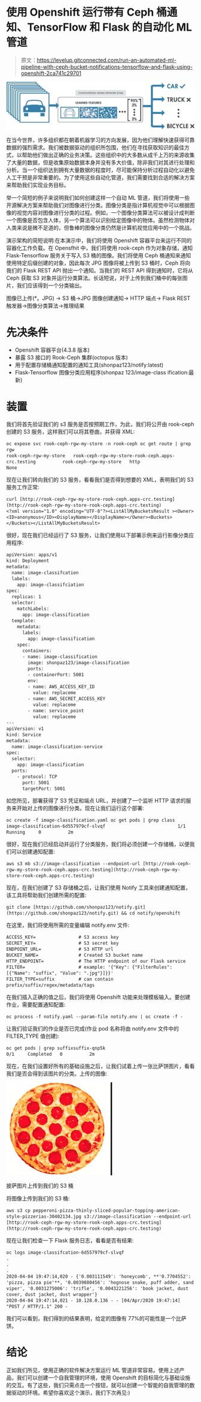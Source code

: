 # 使用 Openshift 运行带有 Ceph 桶通知、TensorFlow 和 Flask 的自动化 ML 管道

> 原文：<https://levelup.gitconnected.com/run-an-automated-ml-pipeline-with-ceph-bucket-notifications-tensorflow-and-flask-using-openshift-2ca741c29701>

![](img/b5edcea215d2ddd1e370841f9bea3185.png)

在当今世界，许多组织都在朝着机器学习的方向发展，因为他们理解快速获得可靠数据的强烈需求。我们被数据驱动的组织所包围，他们在寻找获取知识的最佳方式，以帮助他们做出正确的业务决策。这些组织中的大多数从成千上万的来源收集了大量的数据，但是收集原始数据本身并没有多大价值，除非我们对其进行处理和分析。当一个组织达到拥有大量数据的程度时，尽可能保持分析过程自动化以避免人工干预是非常重要的。为了使用这些自动化管道，我们需要找到合适的解决方案来帮助我们实现业务目标。

举一个简短的例子来说明我们如何创建这样一个自动 ML 管道，我们将使用一些开源解决方案来帮助我们对图像进行分类。图像分类是指计算机视觉中可以根据图像的视觉内容对图像进行分类的过程。例如，一个图像分类算法可以被设计成判断一个图像是否包含人体，另一个算法可以识别给定图像中的物体。虽然检测物体对人类来说是微不足道的，但鲁棒的图像分类仍然是计算机视觉应用中的一个挑战。

演示架构的简短说明:在本演示中，我们将使用 Openshift 容器平台来运行不同的容器化工作负载。在 Opensfhit 中，我们将使用 rook-ceph 作为对象存储，通知 Flask-Tensorflow 服务关于写入 S3 桶的图像。我们将使用 Ceph 桶通知来通知使用特定后缀创建的对象，因此每次 JPG 图像将被上传到 S3 桶时，Ceph 将向我们的 Flask REST API 抛出一个通知。当我们的 REST API 得到通知时，它将从 Ceph 获取 S3 对象并运行分类算法。长话短说，对于上传到我们桶中的每张图片，我们应该得到一个分类输出。

图像已上传(*。JPG) → S3 桶→JPG 图像创建通知→ HTTP 端点→ Flask REST 触发器→图像分类算法→推理结果

# 先决条件

*   Openshift 容器平台(4.3.8 版本)
*   暴露 S3 接口的 Rook-Ceph 集群(octopus 版本)
*   用于配置存储桶通知配置的通知工具(shonpaz123/notify:latest)
*   Flask-Tensorflow 图像分类应用程序(shonpaz 123/image-class ification:最新)

# 装置

我们将首先验证我们的 s3 服务是否按预期工作，为此，我们将公开由 rook-ceph 创建的 S3 服务，这样我们可以将其卷曲，并获得 XML:

```
oc expose svc rook-ceph-rgw-my-store -n rook-ceph oc get route | grep rgw
rook-ceph-rgw-my-store   rook-ceph-rgw-my-store-rook-ceph.apps-crc.testing          rook-ceph-rgw-my-store   http                 None
```

现在让我们转向我们的 S3 服务，看看我们是否得到想要的 XML，表明我们的 S3 服务工作正常:

```
curl [http://rook-ceph-rgw-my-store-rook-ceph.apps-crc.testing](http://rook-ceph-rgw-my-store-rook-ceph.apps-crc.testing)
<?xml version="1.0" encoding="UTF-8"?><ListAllMyBucketsResult ><Owner><ID>anonymous</ID><DisplayName></DisplayName></Owner><Buckets></Buckets></ListAllMyBucketsResult>
```

很好，现在我们已经运行了 S3 服务，让我们使用以下部署示例来运行影像分类应用程序:

```
apiVersion: apps/v1
kind: Deployment
metadata:
  name: image-classifcation 
  labels:
    app: image-classifciation 
spec:
  replicas: 1
  selector:
    matchLabels:
      app: image-classification 
  template:
    metadata:
      labels:
        app: image-classification 
    spec:
      containers:
      - name: image-classification 
        image: shonpaz123/image-classification
        ports:
        - containerPort: 5001
        env: 
        - name: AWS_ACCESS_KEY_ID 
          value: replaceme 
        - name: AWS_SECRET_ACCESS_KEY
          value: replaceme 
        - name: service_point 
          value: replaceme  
---
apiVersion: v1
kind: Service
metadata:
  name: image-classification-service 
spec:
  selector:
    app: image-classification 
  ports:
    - protocol: TCP
      port: 5001
      targetPort: 5001
```

如您所见，部署获得了 S3 凭证和端点 URL，并创建了一个监听 HTTP 请求的服务来开始对上传的图像进行分类。现在让我们运行这个部署:

```
oc create -f image-classification.yaml oc get pods | grep class
image-classification-6d557979cf-slvqf                           1/1     Running     0          2m
```

很好，现在我们已经启动并运行了分类服务，我们将必须创建一个存储桶，以便我们可以创建通知配置:

```
aws s3 mb s3://image-classification --endpoint-url [http://rook-ceph-rgw-my-store-rook-ceph.apps-crc.testing](http://rook-ceph-rgw-my-store-rook-ceph.apps-crc.testing)
```

现在，在我们创建了 S3 存储桶之后，让我们使用 Notify 工具来创建通知配置，该工具将帮助我们创建所需的配置:

```
git clone [https://github.com/shonpaz123/notify.git](https://github.com/shonpaz123/notify.git) && cd notify/openshift
```

在这里，我们将使用所需的变量编辑 notify.env 文件:

```
ACCESS_KEY=                # S3 access key 
SECRET_KEY=                # S3 secret key 
ENDPOINT_URL=              # S3 HTTP url 
BUCKET_NAME=               # Created S3 bucket name 
HTTP_ENDPOINT=             # The HTTP endpoint of our Flask service 
FILTER=                    # example: '{"Key": {"FilterRules": [{"Name": "suffix", "Value": ".jpg"}]}}'
FILTER_TYPE=suffix         # can contain prefix/suffix/regex/metadata/tags
```

在我们插入正确的值之后，我们将使用 Openshift 功能来处理模板输入。要创建作业，需要配置通知配置:

```
oc process -f notify.yaml --param-file notify.env | oc create -f -
```

让我们验证我们的作业是否已完成(作业 pod 名称将由 notify.env 文件中的 FILTER_TYPE 值创建):

```
oc get pods | grep suffixsuffix-qnp5k                                                   0/1     Completed   0          2m
```

现在，在我们设置好所有的基础设施之后，让我们试着上传一张比萨饼图片，看看我们是否会得到该图片的分类。上传的图像:

![](img/051bb386eae493f62e1b86eb4fe66561.png)

披萨图片上传到我们的 S3 桶

将图像上传到我们的 S3 桶:

```
aws s3 cp pepperoni-pizza-thinly-sliced-popular-topping-american-style-pizzerias-30402134.jpg s3://image-classification --endpoint-url [http://rook-ceph-rgw-my-store-rook-ceph.apps-crc.testing](http://rook-ceph-rgw-my-store-rook-ceph.apps-crc.testing)
```

现在让我们检查一下 Flask 服务日志，看看是否有结果:

```
oc logs image-classifcation-6d557979cf-slvqf
.
.
.
2020-04-04 19:47:14,020 - {'0.003111549': 'honeycomb', **'0.7704552': 'pizza, pizza pie'**, '0.0039080456': 'hognose snake, puff adder, sand viper', '0.0031275006': 'trifle', '0.0043221256': 'book jacket, dust cover, dust jacket, dust wrapper'}
2020-04-04 19:47:14,021 - 10.128.0.136 - - [04/Apr/2020 19:47:14] "POST / HTTP/1.1" 200 -
```

我们可以看到，我们得到的结果表明，给定的图像有 77%的可能性是一个比萨饼。

# 结论

正如我们所见，使用正确的软件解决方案运行 ML 管道非常容易。使用上述产品，我们可以创建一个自我管理的环境，使用 Openshift 的目标简化与基础设施的交互。有了这些，我们只需点击一个按钮，就可以创建一个智能的自我管理的数据驱动的环境。希望你喜欢这个演示，我们下次再见:)